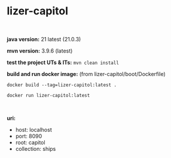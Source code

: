 # lizer-capitol

<br>

**java version:** 21 latest (21.0.3)

**mvn version:** 3.9.6 (latest)

**test the project UTs & ITs:** `mvn clean install`

**build and run docker image:** (from lizer-capitol/boot/Dockerfile)

`docker build --tag=lizer-capitol:latest .`

`docker run lizer-capitol:latest`

<br>

**uri:**

- host: localhost
- port: 8090
- root: capitol
- collection: ships